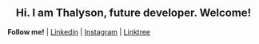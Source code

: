 <h2 align="center"> Hi.
I am Thalyson, future developer.
Welcome! </h1>



**Follow me!** 
| [Linkedin](https://www.linkedin.com/in/thalysonalmeida/) 
| [Instagram](https://www.instagram.com/thalyson.alm/)
| [Linktree](https://linktr.ee/ThalysonAlmeida)
